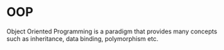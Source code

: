 # OOP
Object Oriented Programming is a paradigm that provides many concepts such as inheritance, data binding, polymorphism etc.
